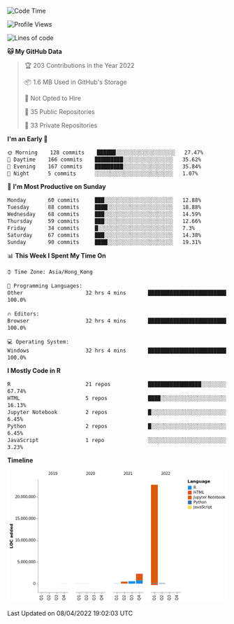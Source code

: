 

<!--**wt12318/wt12318** is a ✨ _special_ ✨ repository because its `README.md` (this file) appears on your GitHub profile.-->

<!--START_SECTION:waka-->
![Code Time](http://img.shields.io/badge/Code%20Time-103%20hrs%2017%20mins-blue)

![Profile Views](http://img.shields.io/badge/Profile%20Views-24-blue)

![Lines of code](https://img.shields.io/badge/From%20Hello%20World%20I%27ve%20Written-26%20Million%20lines%20of%20code-blue)

**🐱 My GitHub Data** 

> 🏆 203 Contributions in the Year 2022
 > 
> 📦 1.6 MB Used in GitHub's Storage 
 > 
> 🚫 Not Opted to Hire
 > 
> 📜 35 Public Repositories 
 > 
> 🔑 33 Private Repositories  
 > 
**I'm an Early 🐤** 

```text
🌞 Morning    128 commits    ██████░░░░░░░░░░░░░░░░░░░   27.47% 
🌆 Daytime    166 commits    █████████░░░░░░░░░░░░░░░░   35.62% 
🌃 Evening    167 commits    █████████░░░░░░░░░░░░░░░░   35.84% 
🌙 Night      5 commits      ░░░░░░░░░░░░░░░░░░░░░░░░░   1.07%

```
📅 **I'm Most Productive on Sunday** 

```text
Monday       60 commits     ███░░░░░░░░░░░░░░░░░░░░░░   12.88% 
Tuesday      88 commits     ████░░░░░░░░░░░░░░░░░░░░░   18.88% 
Wednesday    68 commits     ███░░░░░░░░░░░░░░░░░░░░░░   14.59% 
Thursday     59 commits     ███░░░░░░░░░░░░░░░░░░░░░░   12.66% 
Friday       34 commits     █░░░░░░░░░░░░░░░░░░░░░░░░   7.3% 
Saturday     67 commits     ███░░░░░░░░░░░░░░░░░░░░░░   14.38% 
Sunday       90 commits     ████░░░░░░░░░░░░░░░░░░░░░   19.31%

```


📊 **This Week I Spent My Time On** 

```text
⌚︎ Time Zone: Asia/Hong_Kong

💬 Programming Languages: 
Other                    32 hrs 4 mins       █████████████████████████   100.0%

🔥 Editors: 
Browser                  32 hrs 4 mins       █████████████████████████   100.0%

💻 Operating System: 
Windows                  32 hrs 4 mins       █████████████████████████   100.0%

```

**I Mostly Code in R** 

```text
R                        21 repos            █████████████████░░░░░░░░   67.74% 
HTML                     5 repos             ████░░░░░░░░░░░░░░░░░░░░░   16.13% 
Jupyter Notebook         2 repos             █░░░░░░░░░░░░░░░░░░░░░░░░   6.45% 
Python                   2 repos             █░░░░░░░░░░░░░░░░░░░░░░░░   6.45% 
JavaScript               1 repo              ░░░░░░░░░░░░░░░░░░░░░░░░░   3.23%

```


**Timeline**

![Chart not found](https://raw.githubusercontent.com/wt12318/wt12318/main/charts/bar_graph.png) 


 Last Updated on 08/04/2022 19:02:03 UTC
<!--END_SECTION:waka-->


